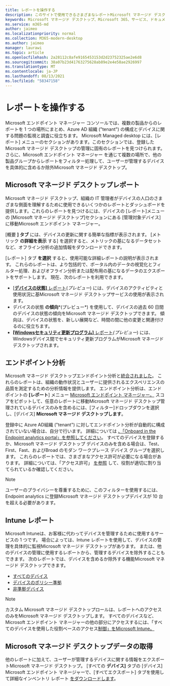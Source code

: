 ```yaml
---
title: レポートを操作する
description: このサイトで使用できるさまざまなレポートMicrosoft マネージド デスクトップ
keywords: Microsoft マネージド デスクトップ、Microsoft 365、サービス、ドキュメント
ms.service: m365-md
author: jaimeo
ms.localizationpriority: normal
ms.collection: M365-modern-desktop
ms.author: jaimeo
manager: laurawi
ms.topic: article
ms.openlocfilehash: 2a28112c8afe9165453153d2d23752325ae2e6d8
ms.sourcegitcommit: 38a07b23d41763275628ab89e2e4e58ae2926997
ms.translationtype: MT
ms.contentlocale: ja-JP
ms.lasthandoff: 08/13/2021
ms.locfileid: "58347158"
---
```

# <a name="work-with-reports"></a>レポートを操作する

Microsoft エンドポイント マネージャー コンソールでは、複数の製品からのレポートを 1 つの場所にまとめ、Azure AD 組織 ("tenant") の構成とデバイスに関する問題の監視と調査に役立ちます。 Microsoft Managed desktop には、[レポート] メニューのセクションがあります。このセクションでは、登録したMicrosoft マネージド デスクトップの管理に固有のレポートを見つけられます。 さらに、Microsoft エンドポイント マネージャー を通じて複数の場所で、他の製品グループからレポートをフィルター処理して、ユーザーが管理するデバイスを具体的に含めるか除外Microsoft マネージド デスクトップ。 

## <a name="microsoft-managed-desktop-reports"></a>Microsoft マネージド デスクトップレポート
Microsoft マネージド デスクトップ、組織の IT 管理者がデバイスの人口のさまざまな側面を理解するために使用できるいくつかのレポートとダッシュボードを提供します。これらのレポートを見つけるには、デバイスの [レポート]メニューの [Microsoft マネージド デスクトップ]セクションにある [管理対象デバイス] に移動Microsoft エンドポイント マネージャー。  

[概要 **] タブ** には、デバイスの更新に関する簡単な指標が表示されます。 [メトリック **の詳細を表示** する] を選択すると、メトリックの基になるデータセットなど、オフライン分析の追加情報をダウンロードできます。

[レポート] タブ **を選択** すると、使用可能な詳細レポートの説明が表示されます。 これらのレポートは、より包括的で、ポータル内のデータの視覚化とフィルター処理、およびオフライン分析または配布用の基になるデータのエクスポートをサポートします。 現在、次のレポートを利用できます。
- [[**デバイスの状態]** レポート](device-status-report.md)(*プレビュー*) には、デバイスのアクティビティと使用状況に基Microsoft マネージド デスクトップサービスの使用が表示されます。 
- デバイスの状態 **の傾向***(プレビュー*) を使用して、デバイスの過去 60 日間のデバイスの状態の傾向をMicrosoft マネージド デスクトップできます。 傾向は、デバイスの状態を、新しい展開など、時間の間に他の変更と関連付けるのに役立ちます。 
- [ **[Windowsセキュリティ更新プログラム]** レポート](security-updates-report.md)*(プレビュー*) には、Windowsデバイス間でセキュリティ更新プログラムがMicrosoft マネージド デスクトップされます。


## <a name="endpoint-analytics"></a>エンドポイント分析
Microsoft マネージド デスクトップエンドポイント分析と[統合されました](/mem/analytics/overview)。 これらのレポートは、組織の動作状況とユーザーに提供されるエクスペリエンスの品質を測定するための分析情報を提供します。 エンドポイント分析は、エンドポイントの **[レポート**] メニュー [Microsoft エンドポイント マネージャー。](https://endpoint.microsoft.com/) スコアをピボットして、任意のレポートに移動Microsoft マネージド デスクトップ管理されているデバイスのみを含めるには、[フィルター]ドロップダウンを選択し、[デバイス] **Microsoft マネージド デスクトップします**。

登録中に Azure AD組織 ("tenant") に対してエンドポイント分析が自動的に構成されていない場合は、自分で行います。 詳細については [、「Onboard in the Endpoint analytics portal」を参照してください](/mem/analytics/enroll-intune#bkmk_onboard)。 すべてのデバイスを登録するか、Microsoft マネージド デスクトップ デバイスのみを含める場合は、Test、First、Fast、およびBroad のモダン ワークプレース デバイス グループを選択します。 これらのレポートでは、さまざまなアクセス許可が必要になる場合があります。 詳細については、「アクセス許可」 [を参照](/mem/analytics/overview#permissions) して、役割が適切に割り当てられているか確認してください。

> [!NOTE]
> ユーザーのプライバシーを尊重するために、このフィルターを使用するには、Endpoint analytics に登録Microsoft マネージド デスクトップデバイスが 10 台を超える必要があります。

## <a name="intune-reports"></a>Intune レポート
Microsoft Intuneは、お客様に代わってデバイスを管理するために使用するサービスの 1 つです。 場合によっては、Intune レポートを使用して、デバイスの管理を具体的に監視Microsoft マネージド デスクトップがあります。 または、他のデバイスの管理に使用するレポートから、管理するデバイスを除外することもできます。 次のレポートでは、デバイスを含めるか除外する機能Microsoft マネージド デスクトップできます。

- [すべてのデバイス](/mem/intune/remote-actions/device-management#get-to-your-devices)
- [デバイスのポリシー準拠](/mem/intune/fundamentals/reports#device-compliance-report-organizational)
- [非準拠デバイス](/mem/intune/fundamentals/reports#noncompliant-devices-report-operational)

> [!NOTE]
> カスタム Microsoft マネージド デスクトップロールは、レポートへのアクセスのみをMicrosoft マネージド デスクトップします。 すべてのデバイスなど、Microsoft エンドポイント マネージャーの他の部分にアクセスするには、「すべてのデバイスを使用した役割ベースのアクセス[制御」をMicrosoft Intune。](/mem/intune/fundamentals/role-based-access-control) 

## <a name="microsoft-managed-desktop-inventory-data"></a>Microsoft マネージド デスクトップデータの取得

他のレポートに加えて、ユーザーが管理するデバイスに関する情報をエクスポートMicrosoft マネージド デスクトップ。 [すべての **デバイス]** タブの [デバイス] Microsoft エンドポイント マネージャーで、[すべてエクスポート] タブを使用して詳細なインベントリ レポート [をダウンロードします](device-inventory-report.md)。
